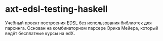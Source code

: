 # axt-edsl-testing-haskell
Учебный проект построения EDSL без использования библиотек для парсинга.
Основан на комбинаторном парсере Эрика Мейера, который ведёт бесплатные курсы на edX.